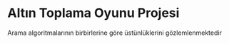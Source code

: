 # Altın Toplama Oyunu Projesi
 Arama algoritmalarının birbirlerine göre üstünlüklerini gözlemlenmektedir
